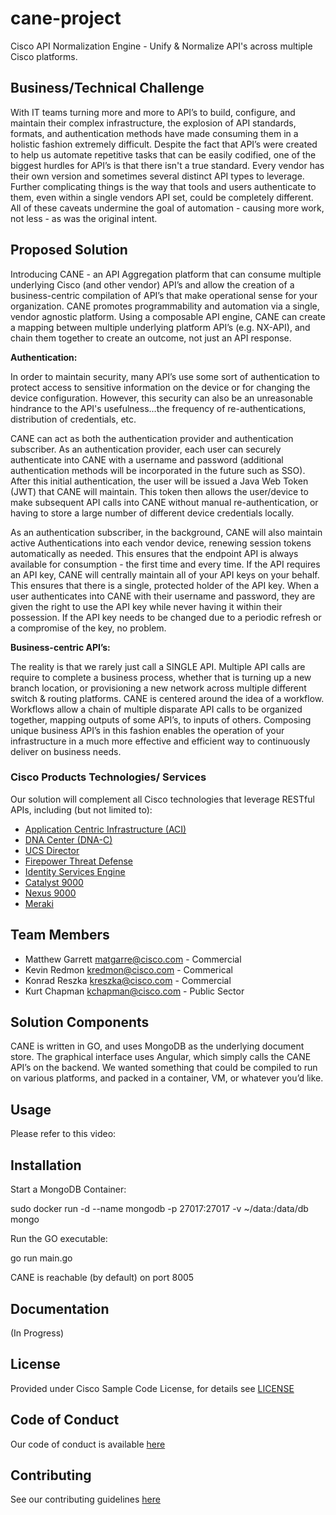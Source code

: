 ﻿# cane-project

Cisco API Normalization Engine - Unify & Normalize API's across multiple Cisco platforms.


## Business/Technical Challenge

With IT teams turning more and more to API’s to build, configure, and maintain their complex infrastructure, the explosion of API standards, formats, and authentication methods have made consuming them in a holistic fashion extremely difficult. Despite the fact that API’s were created to help us automate repetitive tasks that can be easily codified, one of the biggest hurdles for API’s is that there isn't a true standard.  Every vendor has their own version and sometimes several distinct API types to leverage. Further complicating things is the way that tools and users authenticate to them, even within a single vendors API set, could be completely different. All of these caveats undermine the goal of automation - causing more work, not less - as was the original intent.

## Proposed Solution

Introducing CANE - an API Aggregation platform that can consume multiple underlying Cisco (and other vendor) API’s and allow the creation of a business-centric compilation of API’s that make operational sense for your organization. CANE promotes programmability and automation via a single, vendor agnostic platform.  Using a composable API engine, CANE can create a mapping between multiple underlying platform API’s (e.g. NX-API), and chain them together to create an outcome, not just an API response.

**Authentication:**

In order to maintain security, many API’s use some sort of authentication to protect access to sensitive information on the device or for changing the device configuration.  However, this security can also be an unreasonable hindrance to the API's usefulness...the frequency of re-authentications, distribution of credentials, etc.

CANE can act as both the authentication provider and authentication subscriber. As an authentication provider, each user can securely authenticate into CANE with a username and password (additional authentication methods will be incorporated in the future such as SSO).  After this initial authentication, the user will be issued a Java Web Token (JWT) that CANE will maintain. This token then allows the user/device to make subsequent API calls into CANE without manual re-authentication, or having to store a large number of different device credentials locally.

As an authentication subscriber, in the background, CANE will also maintain active Authentications into each vendor device, renewing session tokens automatically as needed.  This ensures that the endpoint API is always available for consumption - the first time and every time.  If the API requires an API key, CANE will centrally maintain all of your API keys on your behalf.  This ensures that there is a single, protected holder of the API key.  When a user authenticates into CANE with their username and password, they are given the right to use the API key while never having it within their possession.  If the API key needs to be changed due to a periodic refresh or a compromise of the key, no problem.

**Business-centric API’s:**

The reality is that we rarely just call a SINGLE API. Multiple API calls are require to complete a business process, whether that is turning up a new branch location, or provisioning a new network across multiple different switch & routing platforms. CANE is centered around the idea of a workflow. Workflows allow a chain of multiple disparate API calls to be organized together, mapping outputs of some API’s, to inputs of others. Composing unique business API’s in this fashion enables the operation of your infrastructure in a much more effective and efficient way to continuously deliver on business needs.


### Cisco Products Technologies/ Services

Our solution will complement all Cisco technologies that leverage RESTful APIs, including (but not limited to):

* [Application Centric Infrastructure (ACI)](http://cisco.com/go/aci)
* [DNA Center (DNA-C)](http://cisco.com/go/dna)
* [UCS Director](http://cisco.com/go/ucsdirector)
* [Firepower Threat Defense](http://cisco.com/go/ngfw)
* [Identity Services Engine](http://cisco.com/go/ise)
* [Catalyst 9000](http://cisco.com/go/catalyst)
* [Nexus 9000](http://cisco.com/go/nexus)
* [Meraki](http://meraki.cisco.com)

## Team Members

* Matthew Garrett <matgarre@cisco.com> - Commercial
* Kevin Redmon <kredmon@cisco.com> - Commerical
* Konrad Reszka <kreszka@cisco.com> - Commercial
* Kurt Chapman <kchapman@cisco.com> - Public Sector

## Solution Components

CANE is written in GO, and uses MongoDB as the underlying document store. The graphical interface uses Angular, which simply calls the CANE API’s on the backend.
We wanted something that could be compiled to run on various platforms, and packed in a container, VM, or whatever you’d like.

## Usage

Please refer to this video:


## Installation

Start a MongoDB Container:

sudo docker run -d --name mongodb -p 27017:27017 -v ~/data:/data/db mongo

Run the GO executable:

go run main.go

CANE is reachable (by default) on port 8005


## Documentation

(In Progress)


## License

Provided under Cisco Sample Code License, for details see [LICENSE](./LICENSE.md)

## Code of Conduct

Our code of conduct is available [here](./CODE_OF_CONDUCT.md)

## Contributing

See our contributing guidelines [here](./CONTRIBUTING.md)
